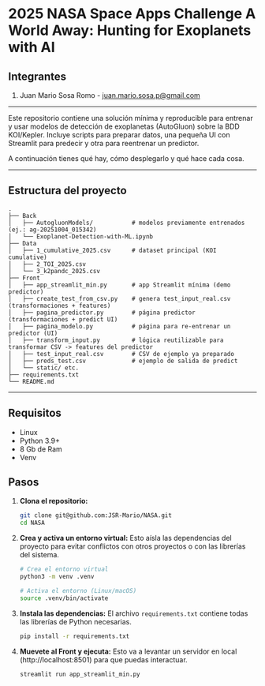 # 2025 NASA Space Apps Challenge A World Away: Hunting for Exoplanets with AI

## Integrantes 

1. Juan Mario Sosa Romo - juan.mario.sosa.p@gmail.com

***

Este repositorio contiene una solución mínima y reproducible para entrenar y usar modelos de detección de exoplanetas (AutoGluon) sobre la BDD KOI/Kepler. Incluye scripts para preparar datos, una pequeña UI con Streamlit para predecir y otra para reentrenar un predictor.

A continuación tienes qué hay, cómo desplegarlo y qué hace cada cosa.

***

## Estructura del proyecto

```
.
├── Back
│   ├── AutogluonModels/           # modelos previamente entrenados (ej.: ag-20251004_015342)
│   └── Exoplanet-Detection-with-ML.ipynb
├── Data
│   ├── 1_cumulative_2025.csv      # dataset principal (KOI cumulative)
│   ├── 2_TOI_2025.csv
│   └── 3_k2pandc_2025.csv
├── Front
│   ├── app_streamlit_min.py       # app Streamlit mínima (demo predictor)
│   ├── create_test_from_csv.py    # genera test_input_real.csv (transformaciones + features)
│   ├── pagina_predictor.py        # página predictor (transformaciones + predict UI)
│   ├── pagina_modelo.py           # página para re-entrenar un predictor (UI)
│   ├── transform_input.py         # lógica reutilizable para transformar CSV -> features del predictor
│   ├── test_input_real.csv        # CSV de ejemplo ya preparado
│   ├── preds_test.csv             # ejemplo de salida de predict
│   └── static/ etc.
├── requirements.txt
└── README.md
```
***

## Requisitos

- Linux 
- Python 3.9+
- 8 Gb de Ram 
- Venv

## Pasos

1.  **Clona el repositorio:**
    ```bash
    git clone git@github.com:JSR-Mario/NASA.git 
    cd NASA
    ```

2.  **Crea y activa un entorno virtual:**
    Esto aísla las dependencias del proyecto para evitar conflictos con otros proyectos o con las librerías del sistema.

    ```bash
    # Crea el entorno virtual
    python3 -m venv .venv

    # Activa el entorno (Linux/macOS)
    source .venv/bin/activate
    ```

3.  **Instala las dependencias:**
    El archivo `requirements.txt` contiene todas las librerías de Python necesarias.

    ```bash
    pip install -r requirements.txt
    ```

4. **Muevete al Front y ejecuta:**
   Esto va a levantar un servidor en local (http://localhost:8501) para que puedas interactuar.
    ```bash
    streamlit run app_streamlit_min.py
    ```

